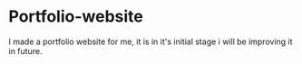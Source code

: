 # Portfolio-website
I made a portfolio website for me, it is in it's initial stage i will be improving it in future.
